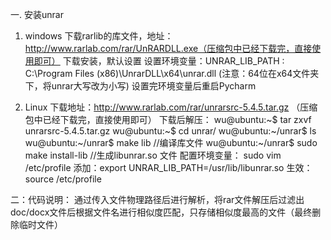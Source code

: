 一. 安装unrar
1. windows
下载rarlib的库文件，地址：http://www.rarlab.com/rar/UnRARDLL.exe（压缩包中已经下载完，直接使用即可）
下载安装，默认设置
设置环境变量：UNRAR_LIB_PATH  :   C:\Program Files (x86)\UnrarDLL\x64\unrar.dll  (注意：64位在x64文件夹下，将unrar大写改为小写)
设置完环境变量后重启Pycharm

2. Linux
下载地址：http://www.rarlab.com/rar/unrarsrc-5.4.5.tar.gz （压缩包中已经下载完，直接使用即可）
下载后解压：
wu@ubuntu:~$ tar zxvf unrarsrc-5.4.5.tar.gz
wu@ubuntu:~$ cd unrar/
wu@ubuntu:~/unrar$ ls
wu@ubuntu:~/unrar$ make lib  //编译库文件
wu@ubuntu:~/unrar$ sudo make install-lib  //生成libunrar.so 文件
配置环境变量：
sudo vim /etc/profile  添加：export UNRAR_LIB_PATH=/usr/lib/libunrar.so  生效：source /etc/profile


二：代码说明：
通过传入文件物理路径后进行解析，将rar文件解压后过滤出doc/docx文件后根据文件名进行相似度匹配，只存储相似度最高的文件（最终删除临时文件）
